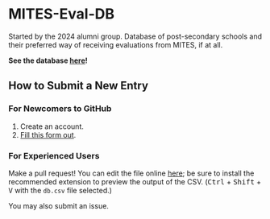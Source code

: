 # MITES-Eval-DB
Started by the 2024 alumni group. Database of post-secondary schools and their preferred way of receiving evaluations from MITES, if at all.

**See the database [here](./db.csv)!**

## How to Submit a New Entry
### For Newcomers to GitHub
1. Create an account.
2. [Fill this form out](https://github.com/insyri/MITES-Eval-DB/issues/new?assignees=insyri&labels=&projects=&template=new.yaml&title=%5BCollege%5D%3A+).
### For Experienced Users
Make a pull request! You can edit the file online [here](https://github.dev/insyri/MITES-Eval-DB/); be sure to install the recommended extension to preview the output of the CSV. (<kbd>Ctrl</kbd> + <kbd>Shift</kbd> + <kbd>V</kbd> with the `db.csv` file selected.)

You may also submit an issue.
